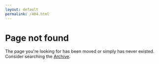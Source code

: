 ```yaml
---
layout: default
permalink: /404.html
---
```

# Page not found
The page you're looking for has been moved or simply has never existed. 
Consider searching the [Archive][archive].

[archive]: /archive


